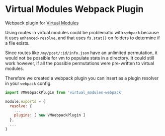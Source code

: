 # Virtual Modules Webpack Plugin

Webpack plugin for [Virtual Modules](https://www.npmjs.com/package/virtual_modules)

Using routes in virtual modules could be problematic with `webpack` 
because it uses `enhanced-resolve`, and that uses `fs.stat()` on folders 
to determine if a file exists. 

Since routes like `/my/post/:id/info.json` have an unlimited 
permutation, it would not be possible for vm to populate stats in a 
directory. It could still work however, if all the possible 
permutations were pre-written to virtual modules.

Therefore we created a webpack plugin you can insert as a plugin 
resolver in your `webpack` config.

```js
import VMWebpackPlugin from 'virtual_modules-webpack'

module.exports = {
  resolve: {
    ...
    plugins: [ new VMWebpackPlugin ]
  },
  ...
}
```

